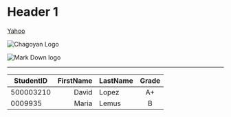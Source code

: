 # Header 1

<!-- Link -->
[Yahoo](https://google.com/ 'Go To Yahoo')

<!-- Images -->
![Chagoyan Logo](https://chsserver01.org/img/namelogo2.png "Chagoyan Logo")

![Mark Down logo](https://macdown.uranusjr.com/static/images/logo.png "MarkDown Logo")

---

<!-- Table -->

| StudentID | FirstName | LastName | Grade |
| --------- | --------: | :------- | :---: |    
| 500003210 | David     | Lopez    | A+    |
| 0009935   | Maria     | Lemus    | B     |